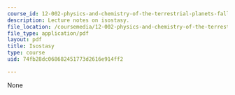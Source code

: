 ```yaml
---
course_id: 12-002-physics-and-chemistry-of-the-terrestrial-planets-fall-2008
description: Lecture notes on isostasy.
file_location: /coursemedia/12-002-physics-and-chemistry-of-the-terrestrial-planets-fall-2008/74fb28dc068682451773d2616e914ff2_MIT12_002f08_lec26.pdf
file_type: application/pdf
layout: pdf
title: Isostasy
type: course
uid: 74fb28dc068682451773d2616e914ff2

---
```

None